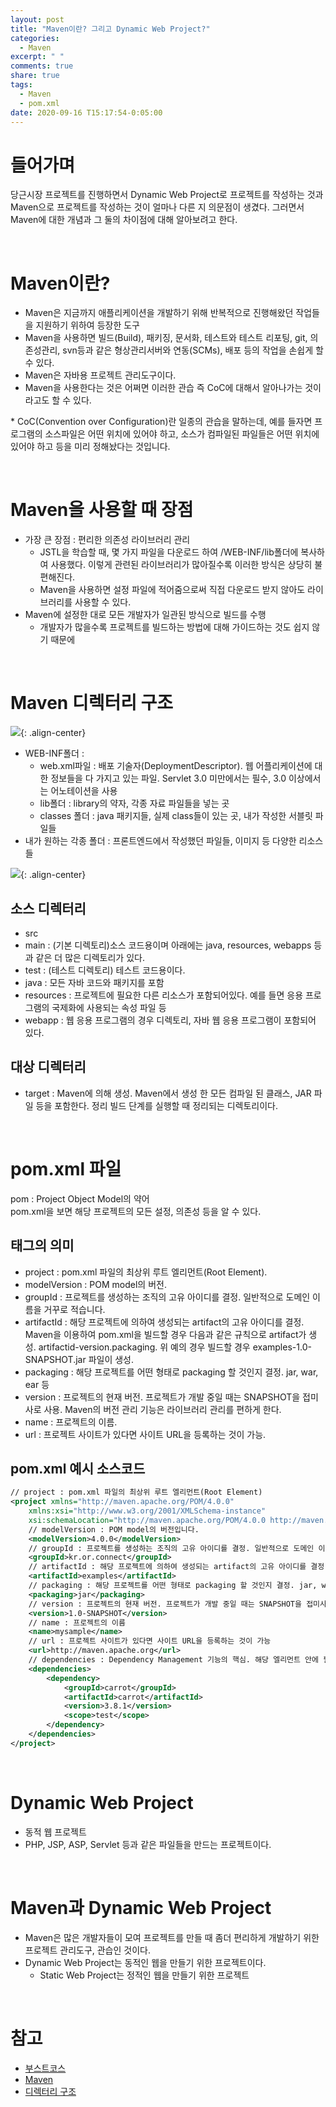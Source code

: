 ```yaml
---
layout: post
title: "Maven이란? 그리고 Dynamic Web Project?"
categories:
  - Maven
excerpt: " "
comments: true
share: true
tags:
  - Maven
  - pom.xml
date: 2020-09-16 T15:17:54-0:05:00
---
```


# 들어가며
당근시장 프로젝트를 진행하면서 Dynamic Web Project로 프로젝트를 작성하는 것과 Maven으로 프로젝트를 작성하는 것이 얼마나 다른 지 의문점이 생겼다. 그러면서 Maven에 대한 개념과 그 둘의 차이점에 대해 알아보려고 한다.

<br>

# Maven이란?
- Maven은 지금까지 애플리케이션을 개발하기 위해 반복적으로 진행해왔던 작업들을 지원하기 위하여 등장한 도구
- Maven을 사용하면 빌드(Build), 패키징, 문서화, 테스트와 테스트 리포팅, git, 의존성관리, svn등과 같은 형상관리서버와 연동(SCMs), 배포 등의 작업을 손쉽게 할 수 있다.
- Maven은 자바용 프로젝트 관리도구이다.
- Maven을 사용한다는 것은 어쩌면 이러한 관습 즉 CoC에 대해서 알아나가는 것이라고도 할 수 있다.

\* CoC(Convention over Configuration)란 일종의 관습을 말하는데, 예를 들자면 프로그램의 소스파일은 어떤 위치에 있어야 하고, 소스가 컴파일된 파일들은 어떤 위치에 있어야 하고 등을 미리 정해놨다는 것입니다.

<br>

# Maven을 사용할 때 장점
- 가장 큰 장점 : 편리한 의존성 라이브러리 관리
    -  JSTL을 학습할 때, 몇 가지 파일을 다운로드 하여 /WEB-INF/lib폴더에 복사하여 사용했다. 이렇게 관련된 라이브러리가 많아질수록 이러한 방식은 상당히 불편해진다.
    - Maven을 사용하면 설정 파일에 적어줌으로써 직접 다운로드 받지 않아도 라이브러리를 사용할 수 있다.
- Maven에 설정한 대로 모든 개발자가 일관된 방식으로 빌드를 수행
    - 개발자가 많을수록 프로젝트를 빌드하는 방법에 대해 가이드하는 것도 쉽지 않기 때문에

<br>

# Maven 디렉터리 구조

![](https://kimmy100b.github.io/assets/images/JSP/maven-dir02.PNG){: .align-center}

- WEB-INF폴더 :
    - web.xml파일 : 배포 기술자(DeploymentDescriptor). 웹 어플리케이션에 대한 정보들을 다 가지고 있는 파일. Servlet 3.0 미만에서는 필수, 3.0 이상에서는 어노테이션을 사용
    - lib폴더 : library의 약자, 각종 자료 파일들을 넣는 곳
    - classes 폴더 : java 패키지들, 실제 class들이 있는 곳, 내가 작성한 서블릿 파일들
- 내가 원하는 각종 폴더 : 프론트엔드에서 작성했던 파일들, 이미지 등 다양한 리소스 들

![](https://kimmy100b.github.io/assets/images/JSP/maven-dir01.png){: .align-center}

## 소스 디렉터리
- src
- main : (기본 디렉토리)소스 코드용이며 아래에는 java, resources, webapps 등과 같은 더 많은 디렉토리가 있다.
- test : (테스트 디렉토리) 테스트 코드용이다.
- java : 모든 자바 코드와 패키지를 포함
- resources : 프로젝트에 필요한 다른 리소스가 포함되어있다. 예를 들면 응용 프로그램의 국제화에 사용되는 속성 파일 등
- webapp : 웹 응용 프로그램의 경우 디렉토리, 자바 웹 응용 프로그램이 포함되어 있다.

## 대상 디렉터리
- target : Maven에 의해 생성. Maven에서 생성 한 모든 컴파일 된 클래스, JAR 파일 등을 포함한다. 정리 빌드 단계를 실행할 때 정리되는 디렉토리이다.

<br>

# pom.xml 파일
pom : Project Object Model의 약어 <br>
pom.xml을 보면 해당 프로젝트의 모든 설정, 의존성 등을 알 수 있다.<br>

## 태그의 의미

- project : pom.xml 파일의 최상위 루트 엘리먼트(Root Element).
- modelVersion : POM model의 버전.
- groupId : 프로젝트를 생성하는 조직의 고유 아이디를 결정. 일반적으로 도메인 이름을 거꾸로 적습니다.
- artifactId : 해당 프로젝트에 의하여 생성되는 artifact의 고유 아이디를 결정. Maven을 이용하여 pom.xml을 빌드할 경우 다음과 같은 규칙으로 artifact가 생성. artifactid-version.packaging. 위 예의 경우 빌드할 경우 examples-1.0-SNAPSHOT.jar 파일이 생성.
- packaging : 해당 프로젝트를 어떤 형태로 packaging 할 것인지 결정. jar, war, ear 등
- version : 프로젝트의 현재 버전. 프로젝트가 개발 중일 때는 SNAPSHOT을 접미사로 사용. Maven의 버전 관리 기능은 라이브러리 관리를 편하게 한다.
- name : 프로젝트의 이름.
- url : 프로젝트 사이트가 있다면 사이트 URL을 등록하는 것이 가능.

## pom.xml 예시 소스코드

```xml
// project : pom.xml 파일의 최상위 루트 엘리먼트(Root Element)
<project xmlns="http://maven.apache.org/POM/4.0.0"
    xmlns:xsi="http://www.w3.org/2001/XMLSchema-instance"
    xsi:schemaLocation="http://maven.apache.org/POM/4.0.0 http://maven.apache.org/maven-v4_0_0.xsd">
	// modelVersion : POM model의 버전입니다.
    <modelVersion>4.0.0</modelVersion>
    // groupId : 프로젝트를 생성하는 조직의 고유 아이디를 결정. 일반적으로 도메인 이름을 거꾸로 적습니다. 도메인 이름 : connect.or.kr
    <groupId>kr.or.connect</groupId>
    // artifactId : 해당 프로젝트에 의하여 생성되는 artifact의 고유 아이디를 결정. Maven을 이용하여 pom.xml을 빌드할 경우 다음과 같은 규칙으로 artifact가 생성. "artifactid-version.packaging"
    <artifactId>examples</artifactId>
    // packaging : 해당 프로젝트를 어떤 형태로 packaging 할 것인지 결정. jar, war, ear 등
    <packaging>jar</packaging>
    // version : 프로젝트의 현재 버전. 프로젝트가 개발 중일 때는 SNAPSHOT을 접미사로 사용
    <version>1.0-SNAPSHOT</version>
    // name : 프로젝트의 이름
    <name>mysample</name>
    // url : 프로젝트 사이트가 있다면 사이트 URL을 등록하는 것이 가능
    <url>http://maven.apache.org</url>
    // dependencies : Dependency Management 기능의 핵심. 해당 엘리먼트 안에 필요한 라이브러리를 지정
    <dependencies>
        <dependency>
            <groupId>carrot</groupId>
            <artifactId>carrot</artifactId>
            <version>3.8.1</version>
            <scope>test</scope>
        </dependency>
    </dependencies>
</project>
```

<br>

# Dynamic Web Project
- 동적 웹 프로젝트
- PHP, JSP, ASP, Servlet 등과 같은 파일들을 만드는 프로젝트이다.

<br>

# Maven과 Dynamic Web Project
- Maven은 많은 개발자들이 모여 프로젝트를 만들 때 좀더 편리하게 개발하기 위한 프로젝트 관리도구, 관습인 것이다.
- Dynamic Web Project는 동적인 웹을 만들기 위한 프로젝트이다.
    - Static Web Project는 정적인 웹을 만들기 위한 프로젝트

<br>

# 참고
- [부스트코스](https://www.edwith.org/boostcourse-web/lecture/16666/)
- [Maven](http://maven.apache.org/)
- [디렉터리 구조](https://www.dineshonjava.com/maven-directory-structure/)